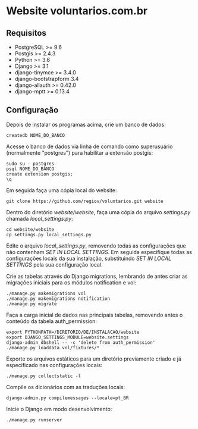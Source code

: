 # Website voluntarios.com.br

## Requisitos

* PostgreSQL >= 9.6
* Postgis >= 2.4.3
* Python >= 3.6
* Django >= 3.1
* django-tinymce >= 3.4.0
* django-bootstrapform 3.4
* django-allauth >= 0.42.0
* django-mptt >= 0.13.4

## Configuração

Depois de instalar os programas acima, crie um banco de dados:

```
createdb NOME_DO_BANCO
```

Acesse o banco de dados via linha de comando como superusuário (normalmente "postgres") para habilitar a extensão postgis:

```
sudo su - postgres
psql NOME_DO_BANCO
create extension postgis;
\q
```

Em seguida faça uma cópia local do website:

```
git clone https://github.com/regiov/voluntarios.git website
```

Dentro do diretório *website/website*, faça uma cópia do arquivo *settings.py* chamada *local_settings.py*:

```
cd website/website
cp settings.py local_settings.py
```

Edite o arquivo *local_settings.py*, removendo todas as configurações que não contenham *SET IN LOCAL SETTINGS*. Em seguida especifique todas as configurações locais da sua instalação, substituindo *SET IN LOCAL SETTINGS* pela sua configuração local.

Crie as tabelas através do Django migrations, lembrando de antes criar as migrações iniciais para os módulos notification e vol:

```
./manage.py makemigrations vol
./manage.py makemigrations notification
./manage.py migrate

```

Faça a carga inicial de dados nas principais tabelas, removendo antes o conteúdo da tabela auth_permission:

```
export PYTHONPATH=/DIRETORIO/DE/INSTALACAO/website
export DJANGO_SETTINGS_MODULE=website.settings
django-admin dbshell -- -c 'delete from auth_permission'
./manage.py loaddata vol/fixtures/*
```

Exporte os arquivos estáticos para um diretório previamente criado e já especificado nas configurações locais:

```
./manage.py collectstatic -l
```

Compile os dicionários com as traduções locais:

```
django-admin.py compilemessages --locale=pt_BR
```

Inicie o Django em modo desenvolvimento:

```
./manage.py runserver
```
